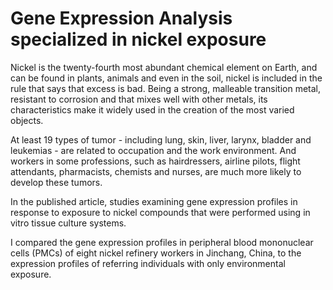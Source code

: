 # Gene Expression Analysis specialized in nickel exposure
Nickel is the twenty-fourth most abundant chemical element on Earth, and can be found in plants, animals and even in the soil, nickel is included in the rule that says that excess is bad. Being a strong, malleable transition metal, resistant to corrosion and that mixes well with other metals, its characteristics make it widely used in the creation of the most varied objects.

At least 19 types of tumor - including lung, skin, liver, larynx, bladder and leukemias - are related to occupation and the work environment. And workers in some professions, such as hairdressers, airline pilots, flight attendants, pharmacists, chemists and nurses, are much more likely to develop these tumors.

In the published article, studies examining gene expression profiles in response to exposure to nickel compounds that were performed using in vitro tissue culture systems.

I compared the gene expression profiles in peripheral blood mononuclear cells (PMCs) of eight nickel refinery workers in Jinchang, China, to the expression profiles of referring individuals with only environmental exposure.